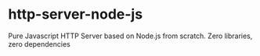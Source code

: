 # http-server-node-js
Pure Javascript HTTP Server based on Node.js from scratch. Zero libraries, zero dependencies
